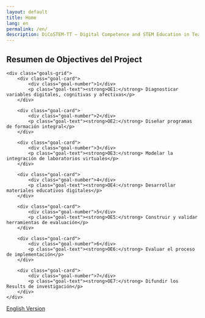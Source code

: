 ```yaml
---
layout: default
title: Home
lang: en
permalink: /en/
description: DiCoSTEM-TT — Digital Competence and STEM Education in Teacher Training
---
```



<section class="goals-section">
    <h2 class="section-title">
        <span class="icon-search"></span>
        Resumen de Objectives del Project
    </h2>
    
    <div class="goals-grid">
        <div class="goal-card">
            <div class="goal-number">1</div>
            <p class="goal-text"><strong>OE1:</strong> Diagnosticar variables digitales, cognitivas y afectivas</p>
        </div>
        
        <div class="goal-card">
            <div class="goal-number">2</div>
            <p class="goal-text"><strong>OE2:</strong> Diseñar programas de formación integral</p>
        </div>
        
        <div class="goal-card">
            <div class="goal-number">3</div>
            <p class="goal-text"><strong>OE3:</strong> Modelar la integración de laboratorios virtuales</p>
        </div>
        
        <div class="goal-card">
            <div class="goal-number">4</div>
            <p class="goal-text"><strong>OE4:</strong> Desarrollar materiales educativos digitales</p>
        </div>
        
        <div class="goal-card">
            <div class="goal-number">5</div>
            <p class="goal-text"><strong>OE5:</strong> Construir y validar herramientas de evaluación</p>
        </div>
        
        <div class="goal-card">
            <div class="goal-number">6</div>
            <p class="goal-text"><strong>OE6:</strong> Evaluar el proceso de implementación</p>
        </div>
        
        <div class="goal-card">
            <div class="goal-number">7</div>
            <p class="goal-text"><strong>OE7:</strong> Difundir los Results de investigación</p>
        </div>
    </div>
</section>

<div class="language-toggle">
    <a href="/en/" class="language-link">
        <span class="icon-globe"></span>
        English Version
    </a>
</div>
